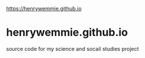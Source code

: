 https://henrywemmie.github.io

# henrywemmie.github.io
source code for my science and socail studies project
